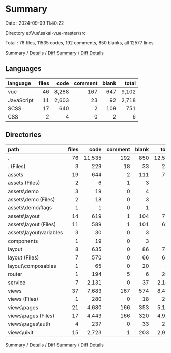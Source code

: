 # Summary

Date : 2024-09-09 11:40:22

Directory e:\\Vue\\sakai-vue-master\\src

Total : 76 files,  11535 codes, 192 comments, 850 blanks, all 12577 lines

Summary / [Details](details.md) / [Diff Summary](diff.md) / [Diff Details](diff-details.md)

## Languages
| language | files | code | comment | blank | total |
| :--- | ---: | ---: | ---: | ---: | ---: |
| vue | 46 | 8,288 | 167 | 647 | 9,102 |
| JavaScript | 11 | 2,603 | 23 | 92 | 2,718 |
| SCSS | 17 | 640 | 2 | 109 | 751 |
| CSS | 2 | 4 | 0 | 2 | 6 |

## Directories
| path | files | code | comment | blank | total |
| :--- | ---: | ---: | ---: | ---: | ---: |
| . | 76 | 11,535 | 192 | 850 | 12,577 |
| . (Files) | 3 | 229 | 18 | 33 | 280 |
| assets | 19 | 644 | 2 | 111 | 757 |
| assets (Files) | 2 | 6 | 1 | 3 | 10 |
| assets\\demo | 3 | 19 | 0 | 4 | 23 |
| assets\\demo (Files) | 2 | 18 | 0 | 3 | 21 |
| assets\\demo\\flags | 1 | 1 | 0 | 1 | 2 |
| assets\\layout | 14 | 619 | 1 | 104 | 724 |
| assets\\layout (Files) | 11 | 589 | 1 | 101 | 691 |
| assets\\layout\\variables | 3 | 30 | 0 | 3 | 33 |
| components | 1 | 19 | 0 | 3 | 22 |
| layout | 8 | 635 | 0 | 86 | 721 |
| layout (Files) | 7 | 570 | 0 | 66 | 636 |
| layout\\composables | 1 | 65 | 0 | 20 | 85 |
| router | 1 | 194 | 5 | 6 | 205 |
| service | 7 | 2,131 | 0 | 37 | 2,168 |
| views | 37 | 7,683 | 167 | 574 | 8,424 |
| views (Files) | 1 | 280 | 0 | 18 | 298 |
| views\\pages | 21 | 4,680 | 166 | 353 | 5,199 |
| views\\pages (Files) | 17 | 4,443 | 166 | 320 | 4,929 |
| views\\pages\\auth | 4 | 237 | 0 | 33 | 270 |
| views\\uikit | 15 | 2,723 | 1 | 203 | 2,927 |

Summary / [Details](details.md) / [Diff Summary](diff.md) / [Diff Details](diff-details.md)